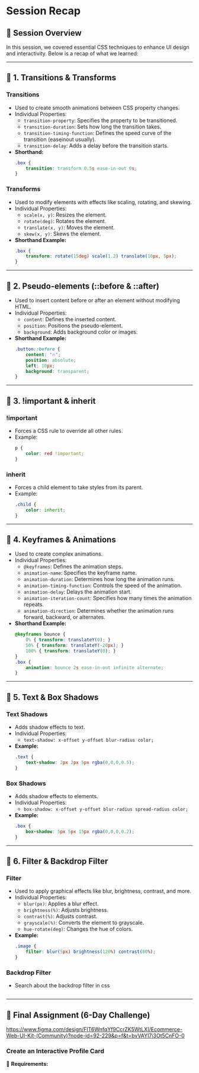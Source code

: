 # Session Recap

## 🎯 **Session Overview**
In this session, we covered essential CSS techniques to enhance UI design and interactivity. Below is a recap of what we learned:

---

## 📌 **1. Transitions & Transforms**
### **Transitions**
- Used to create smooth animations between CSS property changes.
- Individual Properties:
  - `transition-property`: Specifies the property to be transitioned.
  - `transition-duration`: Sets how long the transition takes.
  - `transition-timing-function`: Defines the speed curve of the transition (easeinout usually).
  - `transition-delay`: Adds a delay before the transition starts.
- **Shorthand:**
  ```css
  .box {
      transition: transform 0.5s ease-in-out 0s;
  }
  ```

### **Transforms**
- Used to modify elements with effects like scaling, rotating, and skewing.
- Individual Properties:
  - `scale(x, y)`: Resizes the element.
  - `rotate(deg)`: Rotates the element.
  - `translate(x, y)`: Moves the element.
  - `skew(x, y)`: Skews the element.
- **Shorthand Example:**
  ```css
  .box {
      transform: rotate(15deg) scale(1.2) translate(10px, 5px);
  }
  ```

---

## 📌 **2. Pseudo-elements (::before & ::after)**
- Used to insert content before or after an element without modifying HTML.
- Individual Properties:
  - `content`: Defines the inserted content.
  - `position`: Positions the pseudo-element.
  - `background`: Adds background color or images.
- **Shorthand Example:**
  ```css
  .button::before {
      content: "🔥";
      position: absolute;
      left: 10px;
      background: transparent;
  }
  ```

---

## 📌 **3. !important & inherit**
### **!important**
- Forces a CSS rule to override all other rules.
- Example:
  ```css
  p {
      color: red !important;
  }
  ```

### **inherit**
- Forces a child element to take styles from its parent.
- Example:
  ```css
  .child {
      color: inherit;
  }
  ```

---

## 📌 **4. Keyframes & Animations**
- Used to create complex animations.
- Individual Properties:
  - `@keyframes`: Defines the animation steps.
  - `animation-name`: Specifies the keyframe name.
  - `animation-duration`: Determines how long the animation runs.
  - `animation-timing-function`: Controls the speed of the animation.
  - `animation-delay`: Delays the animation start.
  - `animation-iteration-count`: Specifies how many times the animation repeats.
  - `animation-direction`: Determines whether the animation runs forward, backward, or alternates.
- **Shorthand Example:**
  ```css
  @keyframes bounce {
      0% { transform: translateY(0); }
      50% { transform: translateY(-20px); }
      100% { transform: translateY(0); }
  }
  .box {
      animation: bounce 2s ease-in-out infinite alternate;
  }
  ```

---

## 📌 **5. Text & Box Shadows**
### **Text Shadows**
- Adds shadow effects to text.
- Individual Properties:
  - `text-shadow: x-offset y-offset blur-radius color;`
- **Example:**
  ```css
  .text {
      text-shadow: 2px 2px 5px rgba(0,0,0,0.5);
  }
  ```

### **Box Shadows**
- Adds shadow effects to elements.
- Individual Properties:
  - `box-shadow: x-offset y-offset blur-radius spread-radius color;`
- **Example:**
  ```css
  .box {
      box-shadow: 5px 5px 15px rgba(0,0,0,0.2);
  }
  ```

---

## 📌 **6. Filter & Backdrop Filter**
### **Filter**
- Used to apply graphical effects like blur, brightness, contrast, and more.
- Individual Properties:
  - `blur(px)`: Applies a blur effect.
  - `brightness(%)`: Adjusts brightness.
  - `contrast(%)`: Adjusts contrast.
  - `grayscale(%)`: Converts the element to grayscale.
  - `hue-rotate(deg)`: Changes the hue of colors.
- **Example:**
  ```css
  .image {
      filter: blur(5px) brightness(120%) contrast(80%);
  }
  ```

### **Backdrop Filter**
- Search about the backdrop filter in css
  ```

---

## 🎯 **Final Assignment (6-Day Challenge)**
https://www.figma.com/design/FlT6WnfqYf9CcrZK5WtLXI/Ecommerce-Web-UI-Kit-(Community)?node-id=92-229&p=f&t=bvVAYI7i3Ot5CnFO-0
### **Create an Interactive Profile Card**
📌 **Requirements:**



